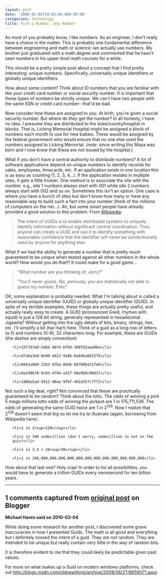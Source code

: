 ```yaml
---
layout: post
date: '2008-01-05T18:03:00.000-05:00'
categories: technology
title: Pick a Number, Any Number
---
```


As most of you probably know, I like numbers. As an engineer, I don't really have a choice in the matter. This is probably one fundamental difference between engineering and math or science: we actually use numbers. My brother just graduated with a math degree and commented that he hasn't seen numbers in his upper level math courses for a while.

This should be a pretty simple post about a concept that I find pretty interesting: unique numbers. Specifically, universally unique identifiers or globally unique identifiers.

How about some context? Think about ID numbers that you are familiar with like your credit card number or social security number. It is important that these types of numbers be strictly unique. We can't have two people with the same SSN or credit card number--that'd be bad.

Now consider how these are assigned to you. At birth, you're given a social security number. But where do *they* get the number? In all honesty, I have no idea. I presume they are distributed to the state/county/hospital in blocks. That is, Licking Memorial Hospital might be assigned a block of numbers each month to use for new babies. These would be assigned by the federal government who would ensure that no one else used the numbers assigned to Licking Memorial. (note: since writing this Maya was born and I now know that these are not issued by the hospital.)

What if you don't have a central authority to distribute numbers? A lot of software applications depend on unique numbers to identify records for sales, employees, timecards, etc. If an application exists in one location this is as easy as counting (1, 2, 3, 4...). If the application resides in multiple sites, it gets a little trickier. One method is to associate the site with the number. e.g., site 1 numbers always start with 001 while site 2 numbers always start with 002 and so on. Sometimes this isn't an option. One case is where you have a bunch of sites but don't know how many or have any reasonable way to build such a fact into your number (think of the millions of computers on the net...). Ah, but some smart people have already provided a good solution to this problem. From [Wikipedia](http://en.wikipedia.org/wiki/Universally_Unique_Identifier):

<blockquote>The intent of UUIDs is to enable distributed systems to uniquely identify information without significant central coordination. Thus, anyone can create a UUID and use it to identify something with reasonable confidence that the identifier will never be unintentionally used by anyone for anything else.</blockquote>

What if we had the ability to generate a number that is pretty much guaranteed to be unique when tested against all other numbers in the whole world? How would you do that?! It could make for a good game...

<blockquote> "What number are you thinking of, Jerry?"

"You'll never guess. No, seriously, you are statistically not able to guess my number. Ever."</blockquote>

OK, some explanation is probably needed. What I'm talking about is called a universally unique identifier (UUID) or globally unique identifier (GUID). In spite of my terrible examples, these things are actually pretty useful, and actually really easy to create. A GUID (pronounced Gwid, rhymes with squid) is just a 128 bit string, generally represented in hexadecimal. Jigawha? Without getting into the ugly details of bits, binary, strings, hex, etc. I'll simplify a bit (har-har!) here. Think of a guid as a long row of letters (a-f) and numbers (0-9), 32 characters long. For example, these are GUIDs (the dashes are simply convention):

<ul>

	<li>15f197e0-546d-4074-bfb9-368fd2aae06a</li>

	<li>d7a6a3e9-8e90-4422-9a86-6e84ba0d1575</li>

	<li>6662a8b9-22b3-47ba-89d6-08700b431fe0</li>

	<li>0a249bf8-9c03-4794-a327-66e9b9c90d37</li>

	<li>1908a5ad-5812-48ee-9fbf-4b1d357c7ff2</li>

</ul>

Not such a big deal, right? Not convinced that these are practically guaranteed to be random? Think about the lotto. The odds of winning a pick 5 mega millions lotto odds of winning the jackpot are 1 in 175,711,536. The odds of generating the same GUID twice are 1 in 2<sup>128</sup>. Now I realize that 2<sup>128</sup> doesn't seem that big so let me try to illustrate (again, borrowing from Wikipedia here):

<ul>

	<li>1 in 2<sup>128</sup></li>

	<li>1 in 340 undecillion (don't worry, undecillion is not on the quiz)</li>

	<li>1 in 3.4 × 10<sup>38</sup></li>

	<li>1 in 340,000,000,000,000,000,000,000,000,000,000,000,000</li>

</ul>

How about that last one? Holy crap! In order to list all possibilities, you would have to generate a trillion GUIDs every *nano*second for ten billion years.

---

## 1 comments captured from [original post](https://blog.wassupy.com/2008/01/pick-number-any-number.html) on Blogger

**Michael Haren said on 2010-03-04**

While doing some research for another post, I discovered some grave inaccuracies in how I presented Guids. The math is all good and everything but I definitely missed the intent of a guid. They *are not* random. They are intended to be unique but really contain very little in the way of random bits. 

It is therefore evident to me that they could likely be predictable given past values.

For more on what makes up a Guid on modern windows platforms, check out http://blogs.msdn.com/oldnewthing/archive/2008/06/27/8659071.aspx

